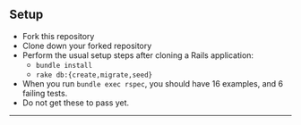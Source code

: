 ## Setup

* Fork this repository
* Clone down your forked repository
* Perform the usual setup steps after cloning a Rails application:
  - `bundle install`
  - `rake db:{create,migrate,seed}`
* When you run `bundle exec rspec`, you should have 16 examples, and 6 failing tests.
* Do not get these to pass yet.
---
